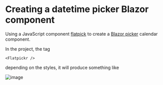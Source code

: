 # Creating a datetime picker Blazor component
Using a JavaScript component [flatpick](https://github.com/flatpickr/flatpickr/tree/master) to create a [Blazor picker](https://github.com/marcaldo/learning/tree/develop/BlazorDatePicker) calendar component. 

In the project, the tag
```
<Flatpickr />
```
depending on the styles, it will produce something like

![image](https://github.com/marcaldo/learning/assets/9356049/aad42dfd-d215-4617-9272-a72c54ae822e)




